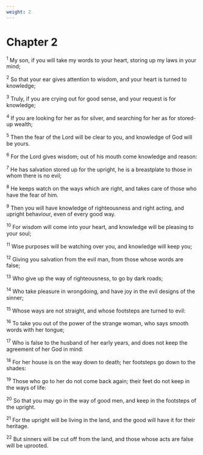 ```yaml
---
weight: 2
---
```


# Chapter 2

<sup>1</sup> My son, if you will take my words to your heart, storing up my laws in your mind; 

<sup>2</sup> So that your ear gives attention to wisdom, and your heart is turned to knowledge; 

<sup>3</sup> Truly, if you are crying out for good sense, and your request is for knowledge; 

<sup>4</sup> If you are looking for her as for silver, and searching for her as for stored-up wealth; 

<sup>5</sup> Then the fear of the Lord will be clear to you, and knowledge of God will be yours. 

<sup>6</sup> For the Lord gives wisdom; out of his mouth come knowledge and reason: 

<sup>7</sup> He has salvation stored up for the upright, he is a breastplate to those in whom there is no evil; 

<sup>8</sup> He keeps watch on the ways which are right, and takes care of those who have the fear of him. 

<sup>9</sup> Then you will have knowledge of righteousness and right acting, and upright behaviour, even of every good way. 

<sup>10</sup> For wisdom will come into your heart, and knowledge will be pleasing to your soul; 

<sup>11</sup> Wise purposes will be watching over you, and knowledge will keep you; 

<sup>12</sup> Giving you salvation from the evil man, from those whose words are false; 

<sup>13</sup> Who give up the way of righteousness, to go by dark roads; 

<sup>14</sup> Who take pleasure in wrongdoing, and have joy in the evil designs of the sinner; 

<sup>15</sup> Whose ways are not straight, and whose footsteps are turned to evil: 

<sup>16</sup> To take you out of the power of the strange woman, who says smooth words with her tongue; 

<sup>17</sup> Who is false to the husband of her early years, and does not keep the agreement of her God in mind: 

<sup>18</sup> For her house is on the way down to death; her footsteps go down to the shades: 

<sup>19</sup> Those who go to her do not come back again; their feet do not keep in the ways of life: 

<sup>20</sup> So that you may go in the way of good men, and keep in the footsteps of the upright. 

<sup>21</sup> For the upright will be living in the land, and the good will have it for their heritage. 

<sup>22</sup> But sinners will be cut off from the land, and those whose acts are false will be uprooted. 


